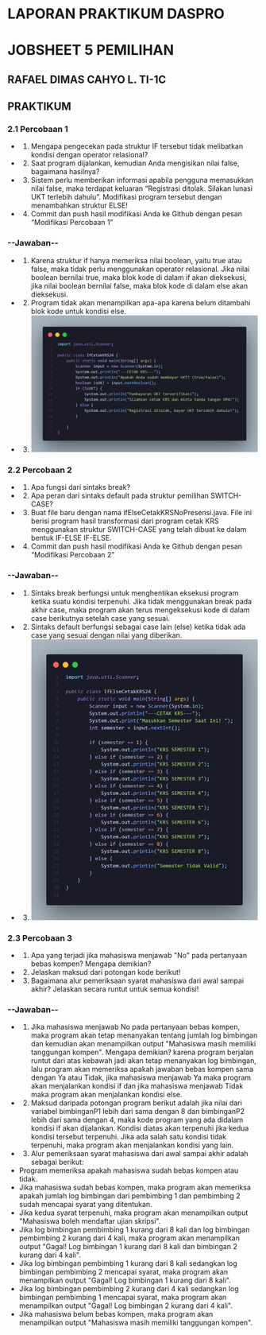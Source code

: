 # LAPORAN PRAKTIKUM DASPRO
# JOBSHEET 5 PEMILIHAN
## RAFAEL DIMAS CAHYO L. TI-1C

## PRAKTIKUM 
### 2.1 Percobaan 1
* 1. Mengapa pengecekan pada struktur IF tersebut tidak melibatkan kondisi dengan operator relasional?
* 2. Saat program dijalankan, kemudian Anda mengisikan nilai false, bagaimana hasilnya?
* 3. Sistem perlu memberikan informasi apabila pengguna memasukkan nilai false, maka terdapat keluaran “Registrasi ditolak. Silakan lunasi UKT terlebih dahulu”. Modifikasi program tersebut dengan menambahkan struktur ELSE!
* 4. Commit dan push hasil modifikasi Anda ke Github dengan pesan “Modifikasi Percobaan 1”
### --Jawaban--
* 1. Karena struktur if hanya memeriksa nilai boolean, yaitu true atau false, maka tidak perlu menggunakan operator relasional. Jika nilai boolean bernilai true, maka blok kode di dalam if akan dieksekusi, jika nilai boolean bernilai false, maka blok kode di dalam else akan dieksekusi.
* 2. Program tidak akan menampilkan apa-apa karena belum ditambahi blok kode untuk kondisi else.
* 3. ![Source Code](Dokumentasi-Praktikum/1.png)

### 2.2 Percobaan 2
* 1. Apa fungsi dari sintaks break?
* 2. Apa peran dari sintaks default pada struktur pemilihan SWITCH-CASE?
* 3. Buat file baru dengan nama ifElseCetakKRSNoPresensi.java. File ini berisi program hasil transformasi dari program cetak KRS menggunakan struktur SWITCH-CASE yang telah dibuat ke dalam bentuk IF-ELSE IF-ELSE.
* 4. Commit dan push hasil modifikasi Anda ke Github dengan pesan “Modifikasi Percobaan 2”
### --Jawaban--
* 1. Sintaks break berfungsi untuk menghentikan eksekusi program ketika suatu kondisi terpenuhi. Jika tidak menggunakan break pada akhir case, maka program akan terus mengeksekusi kode di dalam case berikutnya setelah case yang sesuai.
* 2. Sintaks default berfungsi sebagai case lain (else) ketika tidak ada case yang sesuai dengan nilai yang diberikan.
* 3. ![Source Code](Dokumentasi-Praktikum/2.png)

### 2.3 Percobaan 3
* 1. Apa yang terjadi jika mahasiswa menjawab "No" pada pertanyaan bebas kompen? Mengapa demikian?
* 2. Jelaskan maksud dari potongan kode berikut!
* 3. Bagaimana alur pemeriksaan syarat mahasiswa dari awal sampai akhir? Jelaskan secara runtut untuk semua kondisi!
### --Jawaban--
* 1. Jika mahasiswa menjawab No pada pertanyaan bebas kompen, maka program akan tetap menanyakan tentang jumlah log bimbingan dan kemudian akan menampilkan output "Mahasiswa masih memiliki tanggungan kompen". Mengapa demikian? karena program berjalan runtut dari atas kebawah jadi akan tetap menanyakan log bimbingan, lalu program akan memeriksa apakah jawaban bebas kompen sama dengan Ya atau Tidak, jika mahasiswa menjawab Ya maka program akan menjalankan kondisi if dan jika mahasiswa menjawab Tidak maka program akan menjalankan kondisi else.
* 2. Maksud daripada potongan program berikut adalah jika nilai dari variabel bimbinganP1 lebih dari sama dengan 8 dan bimbinganP2 lebih dari sama dengan 4, maka kode program yang ada didalam kondisi if akan dijalankan. Kondisi diatas akan terpenuhi jika kedua kondisi tersebut terpenuhi. Jika ada salah satu kondisi tidak terpenuhi, maka program akan menjalankan kondisi yang lain.
* 3. Alur pemeriksaan syarat mahasiswa dari awal sampai akhir adalah sebagai berikut:
* Program memeriksa apakah mahasiswa sudah bebas kompen atau tidak.
* Jika mahasiswa sudah bebas kompen, maka program akan memeriksa apakah jumlah log bimbingan dari pembimbing 1 dan pembimbing 2 sudah mencapai syarat yang ditentukan.
* Jika kedua syarat terpenuhi, maka program akan menampilkan output "Mahasiswa boleh mendaftar ujian skripsi".
* Jika log bimbingan pembimbing 1 kurang dari 8 kali dan log bimbingan pembimbing 2 kurang dari 4 kali, maka program akan menampilkan output "Gagal! Log bimbingan 1 kurang dari 8 kali dan bimbingan 2 kurang dari 4 kali".
* Jika log bimbingan pembimbing 1 kurang dari 8 kali sedangkan log bimbingan pembimbing 2 mencapai syarat, maka program akan menampilkan output "Gagal! Log bimbingan 1 kurang dari 8 kali".
* Jika log bimbingan pembimbing 2 kurang dari 4 kali sedangkan log bimbingan pembimbing 1 mencapai syarat, maka program akan menampilkan output "Gagal! Log bimbingan 2 kurang dari 4 kali".
* Jika mahasiswa belum bebas kompen, maka program akan menampilkan output "Mahasiswa masih memiliki tanggungan kompen".








